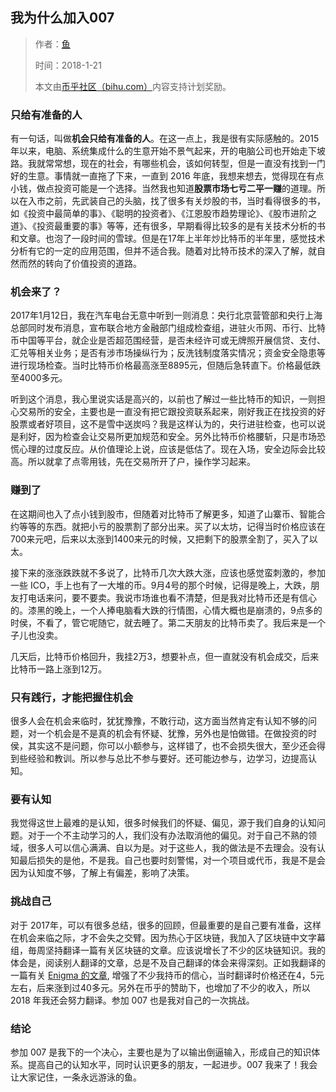 ## 我为什么加入007

> 作者：[鱼](https://github.com/oscnet)
>
> 时间：2018-1-21
>
> 本文由[币乎社区（bihu.com）](http://www.bihu.com)内容支持计划奖励。

### 只给有准备的人

有一句话，叫做**机会只给有准备的人**。在这一点上，我是很有实际感触的。2015年以来，电脑、系统集成什么的生意开始不景气起来，开的电脑公司也开始走下坡路。我就常常想，现在的社会，有哪些机会，该如何转型，但是一直没有找到一门好的生意。事情就一直拖了下来，一直到 2016 年底，我想来想去，觉得现在有点小钱，做点投资可能是一个选择。当然我也知道**股票市场七亏二平一赚**的道理。所以在入市之前，先武装自己的头脑，找了很多有关炒股的书，当时看得很多的书，如《投资中最简单的事》、《聪明的投资者》、《江恩股市趋势理论》、《股市进阶之道》、《投资最重要的事》等等，还有很多，早期看得比较多的是有关技术分析的书和文章。也泡了一段时间的雪球。但是在17年上半年炒比特币的半年里，感觉技术分析有它的一定的应用范围，但并不适合我。随着对比特币技术的深入了解，就自然而然的转向了价值投资的道路。

### 机会来了？

2017年1月12日，我在汽车电台无意中听到一则消息：央行北京营管部和央行上海总部同时发布消息，宣布联合地方金融部门组成检查组，进驻火币网、币行、比特币中国等平台，就企业是否超范围经营，是否未经许可或无牌照开展信贷、支付、汇兑等相关业务；是否有涉市场操纵行为；反洗钱制度落实情况；资金安全隐患等进行现场检查。当时比特币价格最高涨至8895元，但随后急转直下。价格最低跌至4000多元。

听到这个消息，我心里说实话是高兴的，以前也了解过一些比特币的知识，一则担心交易所的安全，主要也是一直没有把它跟投资联系起来，刚好我正在找投资的好股票或者好项目，这不是雪中送炭吗？我是这样认为的，央行进驻检查，也可以说是利好，因为检查会让交易所更加规范和安全。另外比特币价格腰斩，只是市场恐慌心理的过度反应。从价值理论上说，应该是低估了。现在入场，安全边际会比较高。所以就拿了点零用钱，先在交易所开了户，操作学习起来。

### 赚到了

在这期间也入了点小钱到股市，但随着对比特币了解更多，知道了山寨币、智能合约等等的东西。就把小亏的股票割了部分出来。买了以太坊，记得当时价格应该在700来元吧，后来以太涨到1400来元的时候，又把剩下的股票全割了，买入了以太。

接下来的涨涨跌跌就不多说了，比特币几次大跌大涨，应该也感觉蛮刺激的，参加一些 ICO，手上也有了一大堆的币。9月4号的那个时候，记得是晚上，大跌，朋友打电话来问，要不要卖。我说市场谁也看不清楚，但是我对比特币还是有信心的。漆黑的晚上，一个人捧电脑看大跌的行情图，心情大概也是崩溃的，9点多的时侯，不看了，管它呢随它，就去睡了。第二天朋友的比特币卖了。我后来是一个子儿也没卖。

几天后，比特币价格回升，我挂2万3，想要补点，但一直就没有机会成交，后来比特币一路上涨到12万。

### 只有践行，才能把握住机会
很多人会在机会来临时，犹犹豫豫，不敢行动，这方面当然肯定有认知不够的问题，对一个机会是不是真的机会有怀疑、犹豫，另外也是怕做错。在做投资的时侯，其实这不是问题，你可以小额参与，这样错了，也不会损失很大，至少还会得到些经验和教训。所以参与总比不参与要好。还可能边参与，边学习，边提高认知。

### 要有认知
我觉得这世上最难的是认知，很多时候我们的怀疑、偏见，源于我们自身的认知问题。对于一个不主动学习的人，我们没有办法取消他的偏见。对于自己不熟的领域，很多人可以信心满满、自以为是。对于这些人，我的做法是不去理会。没有认知最后损失的是他，不是我。自己也要时刻警惕，对一个项目或代币，我是不是会因为认知度不够，了解上有偏差，影响了决策。

### 挑战自己
对于 2017年，可以有很多总结，很多的回顾，但最重要的是自己要有准备，这样在机会来临之际，才不会失之交臂。因为热心于区块链，我加入了区块链中文字幕组，毎周坚持翻译一篇有关区块链的文章。应该说增长了不少的区块链知识。我的体会是，阅读别人翻译的文章，总是不及自己翻译的体会来得深刻。正如我翻译的一篇有关 [Enigma 的文章](https://github.com/BlockchainTranslator/General/blob/master/TechDoc/why-enigmas-privacy-protocol-will-power-our-decentralized-future.md), 增强了不少我持币的信心，当时翻译时价格还在4，5元左右，后来涨到过40多元。另外在币乎的赞助下，也增加了不少的收入，所以 2018 年我还会努力翻译。参加 007 也是我对自己的一次挑战。

### 结论
参加 007 是我下的一个决心，主要也是为了以输出倒逼输入，形成自己的知识体系。提高自己的认知水平，同时认识更多的朋友，一起进步。007 我来了！我会让大家记住，一条永远游泳的鱼。

